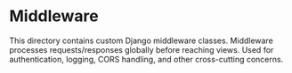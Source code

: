 # Middleware

This directory contains custom Django middleware classes.
Middleware processes requests/responses globally before reaching views.
Used for authentication, logging, CORS handling, and other cross-cutting concerns.

